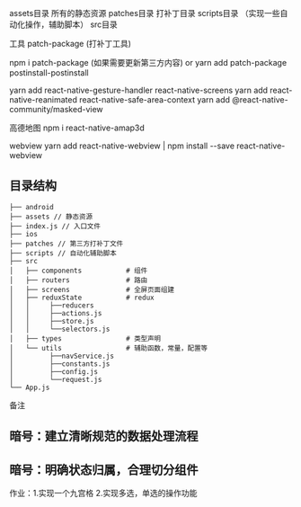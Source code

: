 assets目录 所有的静态资源
patches目录 打补丁目录
scripts目录 （实现一些自动化操作，辅助脚本）
src目录

工具
patch-package (打补丁工具)

npm i patch-package (如果需要更新第三方内容)
or
yarn add patch-package postinstall-postinstall

yarn add react-native-gesture-handler react-native-screens
yarn add react-native-reanimated react-native-safe-area-context 
yarn add @react-native-community/masked-view

高德地图
npm i react-native-amap3d

webview
yarn add react-native-webview | npm install --save react-native-webview


## 目录结构

```
├── android
├── assets // 静态资源
├── index.js // 入口文件
├── ios
├── patches // 第三方打补丁文件
├── scripts // 自动化辅助脚本
├── src
│   ├── components           # 组件
│   ├── routers              # 路由
│   ├── screens              # 全屏页面组建
│   ├── reduxState           # redux
│   │     ├──reducers
│   │     ├──actions.js
│   │     ├──store.js
│   │     └──selectors.js
│   ├── types                # 类型声明
│   └── utils                # 辅助函数，常量，配置等
│         ├──navService.js
│         ├──constants.js
│         ├──config.js
│         └──request.js
└── App.js
```

备注

## 暗号：建立清晰规范的数据处理流程
## 暗号：明确状态归属，合理切分组件

作业：1.实现一个九宫格
     2.实现多选，单选的操作功能
